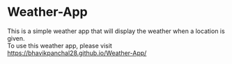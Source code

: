 # Weather-App

This is a simple weather app that will display the weather when a location is given.\
To use this weather app, please visit https://bhavikpanchal28.github.io/Weather-App/ 
